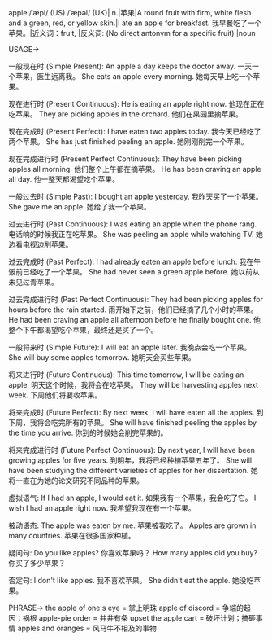 apple:/ˈæpl/ (US) /ˈæpəl/ (UK)| n.|苹果|A round fruit with firm, white flesh and a green, red, or yellow skin.|I ate an apple for breakfast. 我早餐吃了一个苹果。|近义词：fruit,  |反义词: (No direct antonym for a specific fruit) |noun


USAGE->

一般现在时 (Simple Present):
An apple a day keeps the doctor away. 一天一个苹果，医生远离我。
She eats an apple every morning. 她每天早上吃一个苹果。

现在进行时 (Present Continuous):
He is eating an apple right now. 他现在正在吃苹果。
They are picking apples in the orchard. 他们在果园里摘苹果。

现在完成时 (Present Perfect):
I have eaten two apples today. 我今天已经吃了两个苹果。
She has just finished peeling an apple. 她刚刚削完一个苹果。

现在完成进行时 (Present Perfect Continuous):
They have been picking apples all morning. 他们整个上午都在摘苹果。
He has been craving an apple all day. 他一整天都渴望吃个苹果。

一般过去时 (Simple Past):
I bought an apple yesterday. 我昨天买了一个苹果。
She gave me an apple. 她给了我一个苹果。

过去进行时 (Past Continuous):
I was eating an apple when the phone rang. 电话响的时候我正在吃苹果。
She was peeling an apple while watching TV. 她边看电视边削苹果。

过去完成时 (Past Perfect):
I had already eaten an apple before lunch. 我在午饭前已经吃了一个苹果。
She had never seen a green apple before. 她以前从未见过青苹果。

过去完成进行时 (Past Perfect Continuous):
They had been picking apples for hours before the rain started. 雨开始下之前，他们已经摘了几个小时的苹果。
He had been craving an apple all afternoon before he finally bought one. 他整个下午都渴望吃个苹果，最终还是买了一个。

一般将来时 (Simple Future):
I will eat an apple later. 我晚点会吃一个苹果。
She will buy some apples tomorrow. 她明天会买些苹果。

将来进行时 (Future Continuous):
This time tomorrow, I will be eating an apple. 明天这个时候，我将会在吃苹果。
They will be harvesting apples next week. 下周他们将要收苹果。

将来完成时 (Future Perfect):
By next week, I will have eaten all the apples. 到下周，我将会吃完所有的苹果。
She will have finished peeling the apples by the time you arrive. 你到的时候她会削完苹果的。

将来完成进行时 (Future Perfect Continuous):
By next year, I will have been growing apples for five years. 到明年，我将已经种植苹果五年了。
She will have been studying the different varieties of apples for her dissertation. 她将一直在为她的论文研究不同品种的苹果。


虚拟语气:
If I had an apple, I would eat it. 如果我有一个苹果，我会吃了它。
I wish I had an apple right now. 我希望我现在有一个苹果。

被动语态:
The apple was eaten by me. 苹果被我吃了。
Apples are grown in many countries. 苹果在很多国家种植。

疑问句:
Do you like apples? 你喜欢苹果吗？
How many apples did you buy? 你买了多少苹果？

否定句:
I don't like apples. 我不喜欢苹果。
She didn't eat the apple. 她没吃苹果。


PHRASE->
the apple of one's eye = 掌上明珠
apple of discord = 争端的起因；祸根
apple-pie order = 井井有条
upset the apple cart = 破坏计划；搞砸事情
apples and oranges =  风马牛不相及的事物
